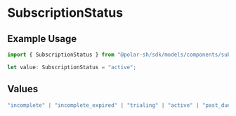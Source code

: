 # SubscriptionStatus

## Example Usage

```typescript
import { SubscriptionStatus } from "@polar-sh/sdk/models/components/subscriptionstatus.js";

let value: SubscriptionStatus = "active";
```

## Values

```typescript
"incomplete" | "incomplete_expired" | "trialing" | "active" | "past_due" | "canceled" | "unpaid"
```